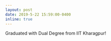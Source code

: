 ```yaml
---
layout: post
date: 2019-5-22 15:59:00-0400
inline: true
---
```


Graduated with Dual Degree from IIT Kharagpur!

